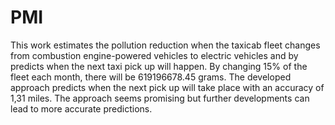 # PMI
This work estimates the pollution reduction when the taxicab fleet changes from combustion engine-powered vehicles to electric vehicles and by predicts when the next taxi pick up will happen.
By changing 15% of the fleet each month, there will be 619196678.45 grams.
The developed approach predicts when the next pick up will take place with an accuracy of 1,31 miles.
The approach seems promising but further developments can lead to more accurate predictions.

